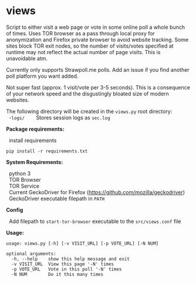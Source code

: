 # views



Script to either visit a web page or vote in some online poll a whole bunch of times.  Uses TOR
browser as a pass through local proxy for anonymization and Firefox private browser to avoid
website tracking.  Some sites block TOR exit nodes, so the number of visits/votes specified at
runtime may not reflect the actual number of page visits. This is unavoidable atm.

Currently only supports Strawpoll.me polls.  Add an issue if you find another poll platform you
want added.

Not super fast (approx. 1 visit/vote per 3-5 seconds).  This is a consequence of your network speed and
the disgustingly bloated size of modern websites.<br />

The following directory will be created in the ```views.py``` root directory:<br />
&nbsp;&nbsp;-```logs/```&nbsp;&nbsp;&nbsp;&nbsp;&nbsp;&nbsp;&nbsp;&nbsp;Stores session logs as ```sec.log```<br />


**Package requirements:**

&nbsp;&nbsp;install requirements
```
pip install -r requirements.txt
```

**System Requirements:**

&nbsp;&nbsp;python 3<br />
&nbsp;&nbsp;TOR Browser<br />
&nbsp;&nbsp;TOR Service<br />
&nbsp;&nbsp;Current GeckoDriver for Firefox (https://github.com/mozilla/geckodriver)<br />
&nbsp;&nbsp;GeckoDriver executable filepath in ```PATH```<br />

**Config**

&nbsp;&nbsp;Add filepath to ```start-tor-browser``` executable to the ```src/views.conf``` file<br />

**Usage:**
```
usage: views.py [-h] [-v VISIT_URL] [-p VOTE_URL] [-N NUM]

optional arguments:
  -h, --help    show this help message and exit
  -v VISIT_URL  View this page '-N' times
  -p VOTE_URL   Vote in this poll '-N' times
  -N NUM        Do it this many times
  
```
